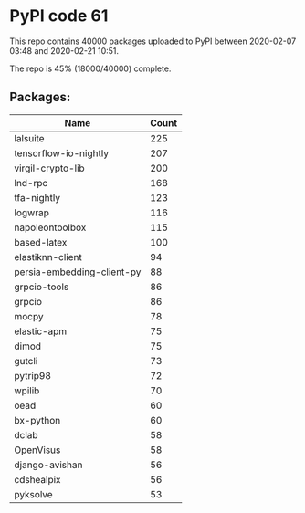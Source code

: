 # PyPI code 61

This repo contains 40000 packages uploaded to PyPI between 
2020-02-07 03:48 and 2020-02-21 10:51.

The repo is 45% (18000/40000) complete.

## Packages:

| Name  | Count |
| ----- | ----- |
| lalsuite | 225 |
| tensorflow-io-nightly | 207 |
| virgil-crypto-lib | 200 |
| lnd-rpc | 168 |
| tfa-nightly | 123 |
| logwrap | 116 |
| napoleontoolbox | 115 |
| based-latex | 100 |
| elastiknn-client | 94 |
| persia-embedding-client-py | 88 |
| grpcio-tools | 86 |
| grpcio | 86 |
| mocpy | 78 |
| elastic-apm | 75 |
| dimod | 75 |
| gutcli | 73 |
| pytrip98 | 72 |
| wpilib | 70 |
| oead | 60 |
| bx-python | 60 |
| dclab | 58 |
| OpenVisus | 58 |
| django-avishan | 56 |
| cdshealpix | 56 |
| pyksolve | 53 |


